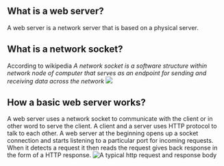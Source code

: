 ## What is a web server?
A web server is a network server that is based on a physical server.

## What is a network socket?
According to wikipedia *A network socket is a software structure within network node of computer that serves as an endpoint for sending and receiving data across the network*
![](https://media.geeksforgeeks.org/wp-content/uploads/20220330131350/StatediagramforserverandclientmodelofSocketdrawio2-448x660.png)

## How a basic web server works?
A web server uses a network socket to communicate with the client or in other word to serve the client. A client and a server uses HTTP protocol to talk to each other. A web server at the beginning opens up a socket connection and starts listening to a particular port for incoming requests. When it detects a request it then reads the request gives back response in the form of a HTTP response.
![A typical http request and response body](https://developer.mozilla.org/en-US/docs/Web/HTTP/Messages/httpmsgstructure2.png)